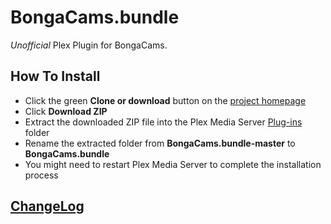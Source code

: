 # BongaCams.bundle
*Unofficial* Plex Plugin for BongaCams.

## How To Install

- Click the green **Clone or download** button on the [project homepage](https://github.com/fisticuffs66/BongaCams.bundle)
- Click **Download ZIP**
- Extract the downloaded ZIP file into the Plex Media Server [Plug-ins](https://support.plex.tv/hc/en-us/articles/201106098-How-do-I-find-the-Plug-Ins-folder-) folder
- Rename the extracted folder from **BongaCams.bundle-master** to **BongaCams.bundle**
- You might need to restart Plex Media Server to complete the installation process

## [ChangeLog](Changelog.md#changelog)
